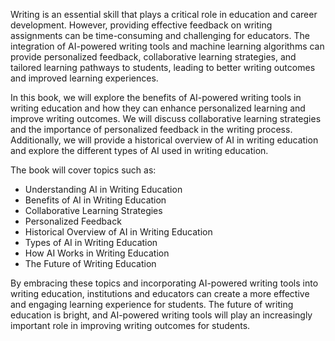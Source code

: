 

Writing is an essential skill that plays a critical role in education and career development. However, providing effective feedback on writing assignments can be time-consuming and challenging for educators. The integration of AI-powered writing tools and machine learning algorithms can provide personalized feedback, collaborative learning strategies, and tailored learning pathways to students, leading to better writing outcomes and improved learning experiences.

In this book, we will explore the benefits of AI-powered writing tools in writing education and how they can enhance personalized learning and improve writing outcomes. We will discuss collaborative learning strategies and the importance of personalized feedback in the writing process. Additionally, we will provide a historical overview of AI in writing education and explore the different types of AI used in writing education.

The book will cover topics such as:

* Understanding AI in Writing Education
* Benefits of AI in Writing Education
* Collaborative Learning Strategies
* Personalized Feedback
* Historical Overview of AI in Writing Education
* Types of AI in Writing Education
* How AI Works in Writing Education
* The Future of Writing Education

By embracing these topics and incorporating AI-powered writing tools into writing education, institutions and educators can create a more effective and engaging learning experience for students. The future of writing education is bright, and AI-powered writing tools will play an increasingly important role in improving writing outcomes for students.
